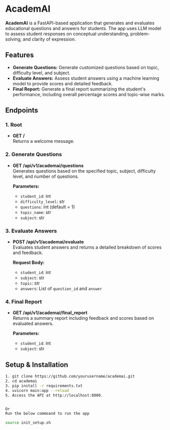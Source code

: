 # AcademAI

**AcademAI** is a FastAPI-based application that generates and evaluates educational questions and answers for students. The app uses LLM model to assess student responses on conceptual understanding, problem-solving, and clarity of expression.

## Features

- **Generate Questions:** Generate customized questions based on topic, difficulty level, and subject.
- **Evaluate Answers:** Assess student answers using a machine learning model to provide scores and detailed feedback.
- **Final Report:** Generate a final report summarizing the student's performance, including overall percentage scores and topic-wise marks.

## Endpoints

### 1. Root

- **GET /**  
  Returns a welcome message.

### 2. Generate Questions

- **GET /api/v1/academai/questions**  
  Generates questions based on the specified topic, subject, difficulty level, and number of questions.

  **Parameters:**
  - `student_id`: int
  - `difficulty_level`: str
  - `questions`: int (default = 1)
  - `topic_name`: str
  - `subject`: str

### 3. Evaluate Answers

- **POST /api/v1/academai/evaluate**  
  Evaluates student answers and returns a detailed breakdown of scores and feedback.

  **Request Body:**
  - `student_id`: int
  - `subject`: str
  - `topic`: str
  - `answers`: List of `question_id` and `answer`

### 4. Final Report

- **GET /api/v1/academai/final_report**  
  Returns a summary report including feedback and scores based on evaluated answers.

  **Parameters:**
  - `student_id`: int
  - `subject`: str

## Setup & Installation
   ```bash
   1. git clone https://github.com/yourusername/academai.git
   2. cd academai
   3. pip install -r requirements.txt
   4. uvicorn main:app --reload
   5. Access the API at http://localhost:8000.


Or
Run the below commoand to run the app

source init_setup.sh
